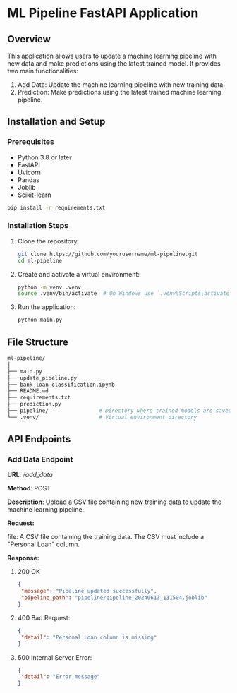 # ML Pipeline FastAPI Application
## Overview

This application allows users to update a machine learning pipeline with new data and make predictions using the latest trained model. It provides two main functionalities:
  1. Add Data: Update the machine learning pipeline with new training data.
  2. Prediction: Make predictions using the latest trained machine learning pipeline.

## Installation and Setup
### Prerequisites
  - Python 3.8 or later
  - FastAPI
  - Uvicorn
  - Pandas
  - Joblib
  - Scikit-learn

```sh
pip install -r requirements.txt
```
### Installation Steps
  1. Clone the repository:
     ```sh
     git clone https://github.com/yourusername/ml-pipeline.git
     cd ml-pipeline
     ```
  2. Create and activate a virtual environment:
     ```sh
     python -m venv .venv
     source .venv/bin/activate  # On Windows use `.venv\Scripts\activate`
     ```
  3. Run the application:
     ```sh
     python main.py
     ```
## File Structure
```sh
ml-pipeline/
│
├── main.py
├── update_pipeline.py
├── bank-loan-classification.ipynb
├── README.md
├── requirements.txt
├── prediction.py
├── pipeline/                # Directory where trained models are saved
└── .venv/                   # Virtual environment directory
```
## API Endpoints
### Add Data Endpoint
__URL__: _/add_data_

__Method__: POST

__Description__: Upload a CSV file containing new training data to update the machine learning pipeline.

__Request:__

file: A CSV file containing the training data. The CSV must include a "Personal Loan" column.

__Response:__
1. 200 OK
   ```json 
   {
    "message": "Pipeline updated successfully",
    "pipeline_path": "pipeline/pipeline_20240613_131504.joblib"
   }
   ```
2. 400 Bad Request:
   ```json
   {
    "detail": "Personal Loan column is missing"
   }
   ```
3. 500 Internal Server Error:
   ```json
   {
    "detail": "Error message"
   }
  


